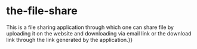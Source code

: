 # the-file-share
This is a file sharing application through which one can share file by uploading it on the website and downloading via email link or the download link through the link generated by the application.}}
            
